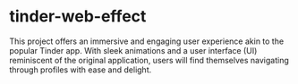 # tinder-web-effect
This project offers an immersive and engaging user experience akin to the popular Tinder app. With sleek animations and a user interface (UI) reminiscent of the original application, users will find themselves navigating through profiles with ease and delight.
